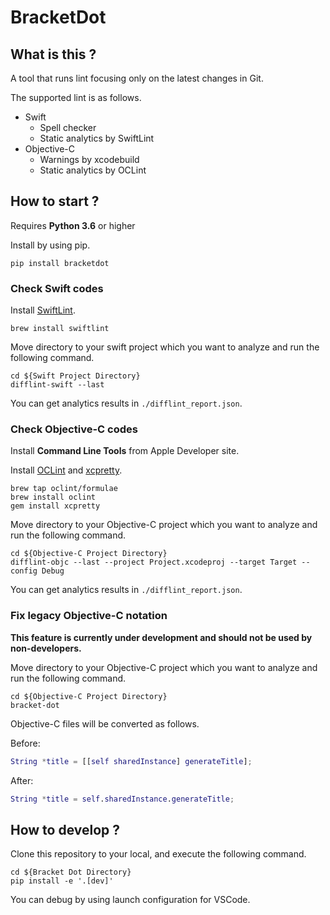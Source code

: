 # BracketDot

## What is this ?

A tool that runs lint focusing only on the latest changes in Git.

The supported lint is as follows.

- Swift
  - Spell checker
  - Static analytics by SwiftLint
- Objective-C
  - Warnings by xcodebuild
  - Static analytics by OCLint

## How to start ?

Requires **Python 3.6** or higher

Install by using pip.

```shell
pip install bracketdot
```

### Check Swift codes

Install [SwiftLint](https://github.com/realm/SwiftLint).

```shell
brew install swiftlint
```

Move directory to your swift project which you want to analyze and run the following command.

```shell
cd ${Swift Project Directory}
difflint-swift --last
```

You can get analytics results in `./difflint_report.json`.

### Check Objective-C codes

Install **Command Line Tools** from Apple Developer site.

Install [OCLint](http://docs.oclint.org/en/stable/intro/installation.html) and [xcpretty](https://github.com/xcpretty/xcpretty).

```shell
brew tap oclint/formulae
brew install oclint
gem install xcpretty
```

Move directory to your Objective-C project which you want to analyze and run the following command.

```shell
cd ${Objective-C Project Directory}
difflint-objc --last --project Project.xcodeproj --target Target --config Debug
```

You can get analytics results in `./difflint_report.json`.

### Fix legacy Objective-C notation

**This feature is currently under development and should not be used by non-developers.**

Move directory to your Objective-C project which you want to analyze and run the following command.

```shell
cd ${Objective-C Project Directory}
bracket-dot
```

Objective-C files will be converted as follows.

Before:

```objc:sample.m
String *title = [[self sharedInstance] generateTitle];
```

After:

```objc:sample.m
String *title = self.sharedInstance.generateTitle;
```

## How to develop ?

Clone this repository to your local, and execute the following command.

```shell
cd ${Bracket Dot Directory}
pip install -e '.[dev]'
```

You can debug by using launch configuration for VSCode.
